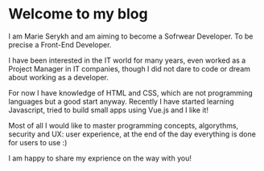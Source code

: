 # Welcome to my blog

I am Marie Serykh and am aiming to become a Sofrwear Developer. To be precise a Front-End Developer.

I have been interested in the IT world for many years, even worked as a Project Manager in IT companies, though I did not dare to code or dream about working as a developer.

For now I have knowledge of HTML and CSS, which are not programming languages but a good start anyway. Recently I have started learning Javascript, tried to build small apps using Vue.js and I like it!

Most of all I would like to master programming concepts, algorythms, security and UX: user experience, at the end of the day everything is done for users to use :)

I am happy to share my exprience on the way with you!
